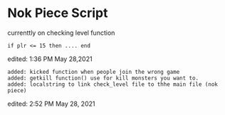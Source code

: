 # Nok Piece Script
currenttly on checking level function 
```
if plr <= 15 then .... end
```
edited: 1:36 PM May 28,2021
```
added: kicked function when people join the wrong game
added: getkill function() use for kill monsters you want to.
added: localstring to link check_level file to thhe main file (nok piece)
```
edited: 2:52 PM May 28, 2021
